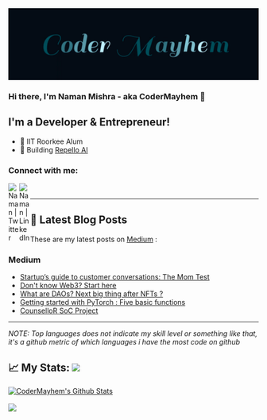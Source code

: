 <img src="assets/ezgif.com-gif-maker.gif" height=50% width=100% align="center"/>

### Hi there, I'm Naman Mishra - aka CoderMayhem 👋

## I'm a Developer & Entrepreneur!

- 🔭 IIT Roorkee Alum
- 🤖 Building [Repello AI](https://repello.ai)
  
### Connect with me:

<!--[<img align="left" alt="Naman" width="22px" src="https://raw.githubusercontent.com/iconic/open-iconic/master/svg/globe.svg" />][website]-->
[<img align="left" alt="Naman | Twitter" width="22px" src="https://cdn.jsdelivr.net/npm/simple-icons@v3/icons/twitter.svg" />](https://x.com/thatnaman)
[<img align="left" alt="Naman | LinkedIn" width="22px" src="https://cdn.jsdelivr.net/npm/simple-icons@v3/icons/linkedin.svg" />](https://www.linkedin.com/in/naman-mishra-913009195/)

<br />

---

## 📝 Latest Blog Posts

These are my latest posts on [Medium](https://medium.com/@naman_m) :

### Medium

<!-- MEDIUM:START -->
- [Startup’s guide to customer conversations: The Mom Test](https://medium.com/@namanmishra1900/startups-guide-to-customer-conversations-the-mom-test-8caa6d9a407f)
- [Don't know Web3? Start here](https://dev.to/mayhem/dont-know-web3-start-here-406p)
- [What are DAOs? Next big thing after NFTs ?](https://medium.com/@namanmishra1900/what-are-daos-next-big-thing-after-nfts-6362d9ed04e1)
- [Getting started with PyTorch : Five basic functions](https://medium.com/@naman_m/getting-started-with-pytorch-five-basic-functions-c0d7fb0860b3?source=rss-8ef2254e5a7------2)
- [CounselloR SoC Project](https://medium.com/mobile-development-group/counsellor-soc-project-78b91c1018c4?source=rss-8ef2254e5a7------2)
<!-- MEDIUM:END -->


---


_NOTE: Top languages does not indicate my skill level or something like that, it's a github metric of which languages i have the most code on github_

## 📈 My Stats:     <a href="https://github.com/CoderMayhem"> <img src="https://komarev.com/ghpvc/?username=CoderMayhem&label=Profile+Views&color=2e8b57&style=flat" /></a>
<p align="left">
<a href="https://github.com/CoderMayhem">
<img alt="CoderMayhem's Github Stats" src="https://github-readme-stats.vercel.app/api?username=CoderMayhem&show_icons=true&hide_border=true&count_private=true&include_all_commits=true&theme=radical" /></a>
<br></br>  
<a href="https://github.com/CoderMayhem">
  <img width="45%" src="https://github-readme-stats.vercel.app/api/top-langs/?username=CoderMayhem&layout=compact&theme=radical" />
</a>
